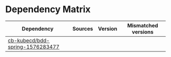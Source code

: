 # Dependency Matrix

Dependency | Sources | Version | Mismatched versions
---------- | ------- | ------- | -------------------
[cb-kubecd/bdd-spring-1576283477](https://github.com/cb-kubecd/bdd-spring-1576283477.git) |  | []() | 
